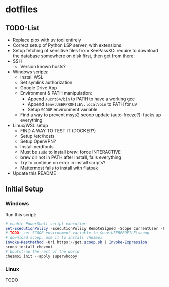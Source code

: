 # dotfiles

## TODO-List

* Replace pipx with uv tool entirely
* Correct setup of Python LSP server, with extensions
* Setup fetching of sensitive files from KeePassXC: require to download the
    database somewhere on disk first, then get from there:
* SSH
    * Version known hosts?
* Windows scripts:
    * Install WSL
    * Set symlink authorization
    * Google Drive App
    * Environment & PATH manipulation:
        * Append `/ucrt64/bin` to PATH to have a working gcc
        * Append `$env:USERPROFILE\.local\bin` to PATH for uv
        * Setup `SCOOP` environment variable
    * Find a way to prevent msys2 scoop update (auto-freeze?): fucks up everything
* Linux/WSL setup
    * FIND A WAY TO TEST IT (DOCKER?)
    * Setup /etc/hosts
    * Setup OpenVPN?
    * Install nerdfonts
    * Must be `sudo` to install *brew*: force INTERACTIVE
    * brew dir not in PATH after install, fails everything
    * Try to continue on error in install scripts?
    * Mattermost fails to install with flatpak
* Update this README

## Initial Setup

### Windows

Run this script:

```ps1
# enable PowerShell script execution
Set-ExecutionPolicy -ExecutionPolicy RemoteSigned -Scope CurrentUser -Force
# TODO: set SCOOP environment variable to $env:USERPROFILE\scoop
# download scoop, use it to install chezmoi
Invoke-RestMethod -Uri https://get.scoop.sh | Invoke-Expression
scoop install chezmoi
# bootstrap the rest of the world
chezmoi init --apply superwhoopy
```

### Linux

TODO

